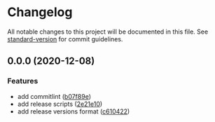 # Changelog

All notable changes to this project will be documented in this file. See [standard-version](https://github.com/conventional-changelog/standard-version) for commit guidelines.

## 0.0.0 (2020-12-08)


### Features

* add commitlint ([b07f89e](https://github.com/Areksbi/web-component-scaffold/commits/b07f89e5cd2efa221959cfe247d6e03a80f199d2))
* add release scripts ([2e21e10](https://github.com/Areksbi/web-component-scaffold/commits/2e21e10e59dcdbf5e2d9de571daef34da30703a4))
* add release versions format ([c610422](https://github.com/Areksbi/web-component-scaffold/commits/c6104222d31071a10172bba72946f8eb831d4b2d))
